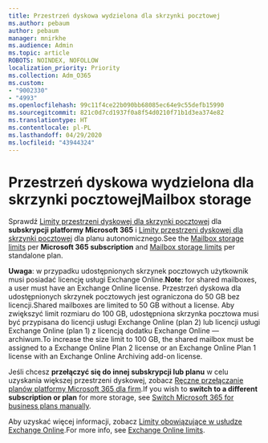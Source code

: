 ```yaml
---
title: Przestrzeń dyskowa wydzielona dla skrzynki pocztowej
ms.author: pebaum
author: pebaum
manager: mnirkhe
ms.audience: Admin
ms.topic: article
ROBOTS: NOINDEX, NOFOLLOW
localization_priority: Priority
ms.collection: Adm_O365
ms.custom:
- "9002330"
- "4993"
ms.openlocfilehash: 99c11f4ce22b090bb68085ec64e9c55defb15990
ms.sourcegitcommit: 821c0d7cd1937f0a8f54d0210f71b1d3ea374e82
ms.translationtype: HT
ms.contentlocale: pl-PL
ms.lasthandoff: 04/29/2020
ms.locfileid: "43944324"
---
```

# <a name="mailbox-storage"></a><span data-ttu-id="e4e69-102">Przestrzeń dyskowa wydzielona dla skrzynki pocztowej</span><span class="sxs-lookup"><span data-stu-id="e4e69-102">Mailbox storage</span></span>

<span data-ttu-id="e4e69-103">Sprawdź [Limity przestrzeni dyskowej dla skrzynki pocztowej](https://docs.microsoft.com/office365/servicedescriptions/exchange-online-service-description/exchange-online-limits#mailbox-storage-limits) dla **subskrypcji platformy Microsoft 365** i [Limity przestrzeni dyskowej dla skrzynki pocztowej](https://docs.microsoft.com/office365/servicedescriptions/exchange-online-service-description/exchange-online-limits#storage-limits-across-standalone-plans) dla planu autonomicznego.</span><span class="sxs-lookup"><span data-stu-id="e4e69-103">See the [Mailbox storage limits](https://docs.microsoft.com/office365/servicedescriptions/exchange-online-service-description/exchange-online-limits#mailbox-storage-limits) per **Microsoft 365 subscription** and [Mailbox storage limits](https://docs.microsoft.com/office365/servicedescriptions/exchange-online-service-description/exchange-online-limits#storage-limits-across-standalone-plans) per standalone plan.</span></span> 

<span data-ttu-id="e4e69-104">**Uwaga**: w przypadku udostępnionych skrzynek pocztowych użytkownik musi posiadać licencję usługi Exchange Online.</span><span class="sxs-lookup"><span data-stu-id="e4e69-104">**Note**: for shared mailboxes, a user must have an Exchange Online license.</span></span> <span data-ttu-id="e4e69-105">Przestrzeń dyskowa dla udostępnionych skrzynek pocztowych jest ograniczona do 50 GB bez licencji.</span><span class="sxs-lookup"><span data-stu-id="e4e69-105">Shared mailboxes are limited to 50 GB without a license.</span></span> <span data-ttu-id="e4e69-106">Aby zwiększyć limit rozmiaru do 100 GB, udostępniona skrzynka pocztowa musi być przypisana do licencji usługi Exchange Online (plan 2) lub licencji usługi Exchange Online (plan 1) z licencją dodatku Exchange Online — archiwum.</span><span class="sxs-lookup"><span data-stu-id="e4e69-106">To increase the size limit to 100 GB, the shared mailbox must be assigned to a Exchange Online Plan 2 license or an Exchange Online Plan 1 license with an Exchange Online Archiving add-on license.</span></span>

<span data-ttu-id="e4e69-107">Jeśli chcesz **przełączyć się do innej subskrypcji lub planu** w celu uzyskania większej przestrzeni dyskowej, zobacz [Ręczne przełączanie planów platformy Microsoft 365 dla firm](https://docs.microsoft.com/microsoft-365/commerce/subscriptions/switch-plans-manually?view=o365-worldwide).</span><span class="sxs-lookup"><span data-stu-id="e4e69-107">If you wish to **switch to a different subscription or plan** for more storage, see [Switch Microsoft 365 for business plans manually](https://docs.microsoft.com/microsoft-365/commerce/subscriptions/switch-plans-manually?view=o365-worldwide).</span></span>

<span data-ttu-id="e4e69-108">Aby uzyskać więcej informacji, zobacz [Limity obowiązujące w usłudze Exchange Online](https://docs.microsoft.com/office365/servicedescriptions/exchange-online-service-description/exchange-online-limits).</span><span class="sxs-lookup"><span data-stu-id="e4e69-108">For more info, see [Exchange Online limits](https://docs.microsoft.com/office365/servicedescriptions/exchange-online-service-description/exchange-online-limits).</span></span>
